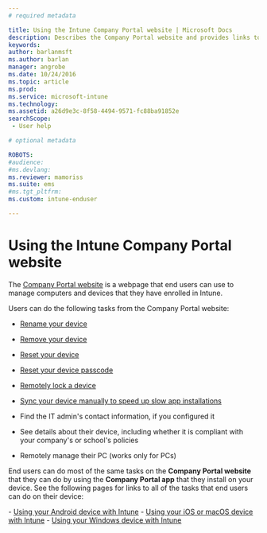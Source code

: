 ```yaml
---
# required metadata

title: Using the Intune Company Portal website | Microsoft Docs
description: Describes the Company Portal website and provides links to steps for tasks that end users can do on the website
keywords:
author: barlanmsftms.author: barlan
manager: angrobe
ms.date: 10/24/2016
ms.topic: article
ms.prod:
ms.service: microsoft-intune
ms.technology:
ms.assetid: a26d9e3c-8f58-4494-9571-fc88ba91852esearchScope: - User help

# optional metadata

ROBOTS:   
#audience:
#ms.devlang:
ms.reviewer: mamoriss
ms.suite: ems
#ms.tgt_pltfrm:
ms.custom: intune-enduser

---
```


# Using the Intune Company Portal website
The [Company Portal website](http://portal.manage.microsoft.com) is a webpage that end users can use to manage computers and devices that they have enrolled in Intune.

Users can do the following tasks from the Company Portal website:

-   [Rename your device](rename-your-device-cpwebsite.md)

-   [Remove your device](remove-your-device-cpwebsite.md)

-   [Reset your device](reset-your-device-cpwebsite.md)

-   [Reset your device passcode](reset-your-passcode-cpwebsite.md)

-   [Remotely lock a device](remote-lock-your-device-cpwebsite.md)

-	[Sync your device manually to speed up slow app installations](sync-your-device-manually-cpwebsite.md)

-   Find the IT admin's contact information, if you configured it

-   See details about their device, including whether it is compliant with your company's or school's policies

-   Remotely manage their PC (works only for PCs)

End users can do most of the same tasks on the **Company Portal website** that they can do by using the **Company Portal app** that they install on your device. See the following pages for links to all of the tasks that end users can do on their device:

- [Using your Android device with Intune](using-your-android-device-with-intune.md)
- [Using your iOS or macOS device with Intune](using-your-ios-or-macOS-device-with-intune.md)
- [Using your Windows device with Intune](using-your-windows-device-with-intune.md)
